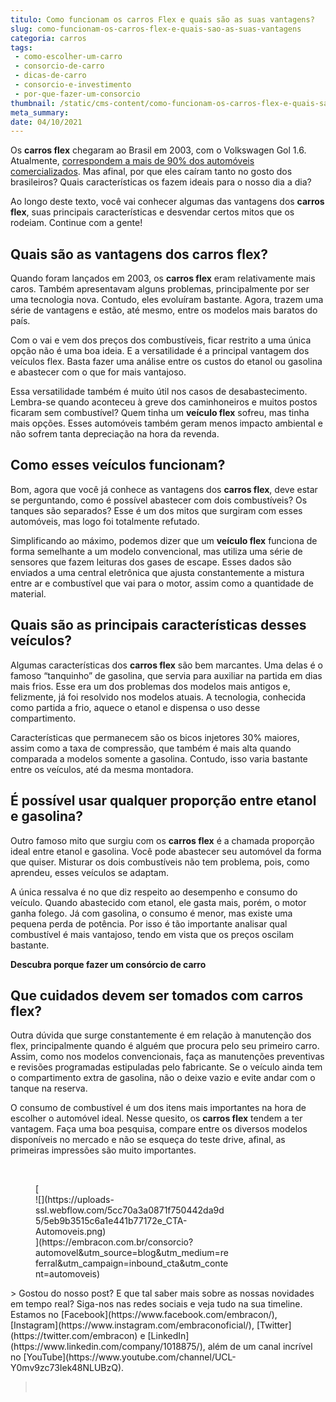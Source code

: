 ```yaml
---
titulo: Como funcionam os carros Flex e quais são as suas vantagens?
slug: como-funcionam-os-carros-flex-e-quais-sao-as-suas-vantagens
categoria: carros
tags:
 - como-escolher-um-carro
 - consorcio-de-carro
 - dicas-de-carro
 - consorcio-e-investimento
 - por-que-fazer-um-consorcio
thumbnail: /static/cms-content/como-funcionam-os-carros-flex-e-quais-sao-as-suas-vantagens.jpeg
meta_summary: 
date: 04/10/2021
---
```

Os **carros flex** chegaram ao Brasil em 2003, com o Volkswagen Gol 1.6. Atualmente, [correspondem a mais de 90% dos automóveis comercializados](http://g1.globo.com/carros/especial-publicitario/shell/mitos-e-verdades-do-combustivel/noticia/2014/09/carro-flex-aceita-mudanca-de-combustivel-em-qualquer-momento.html). Mas afinal, por que eles caíram tanto no gosto dos brasileiros? Quais características os fazem ideais para o nosso dia a dia?

Ao longo deste texto, você vai conhecer algumas das vantagens dos **carros flex**, suas principais características e desvendar certos mitos que os rodeiam. Continue com a gente!

Quais são as vantagens dos carros flex?
---------------------------------------

Quando foram lançados em 2003, os **carros flex** eram relativamente mais caros. Também apresentavam alguns problemas, principalmente por ser uma tecnologia nova. Contudo, eles evoluíram bastante. Agora, trazem uma série de vantagens e estão, até mesmo, entre os modelos mais baratos do país.

Com o vai e vem dos preços dos combustíveis, ficar restrito a uma única opção não é uma boa ideia. E a versatilidade é a principal vantagem dos veículos flex. Basta fazer uma análise entre os custos do etanol ou gasolina e abastecer com o que for mais vantajoso.

Essa versatilidade também é muito útil nos casos de desabastecimento. Lembra-se quando aconteceu à greve dos caminhoneiros e muitos postos ficaram sem combustível? Quem tinha um **veículo flex** sofreu, mas tinha mais opções. Esses automóveis também geram menos impacto ambiental e não sofrem tanta depreciação na hora da revenda.

Como esses veículos funcionam?
------------------------------

Bom, agora que você já conhece as vantagens dos **carros flex**, deve estar se perguntando, como é possível abastecer com dois combustíveis? Os tanques são separados? Esse é um dos mitos que surgiram com esses automóveis, mas logo foi totalmente refutado.

Simplificando ao máximo, podemos dizer que um **veículo flex** funciona de forma semelhante a um modelo convencional, mas utiliza uma série de sensores que fazem leituras dos gases de escape. Esses dados são enviados a uma central eletrônica que ajusta constantemente a mistura entre ar e combustível que vai para o motor, assim como a quantidade de material.

Quais são as principais características desses veículos?
--------------------------------------------------------

Algumas características dos **carros flex** são bem marcantes. Uma delas é o famoso “tanquinho” de gasolina, que servia para auxiliar na partida em dias mais frios. Esse era um dos problemas dos modelos mais antigos e, felizmente, já foi resolvido nos modelos atuais. A tecnologia, conhecida como partida a frio, aquece o etanol e dispensa o uso desse compartimento.

Características que permanecem são os bicos injetores 30% maiores, assim como a taxa de compressão, que também é mais alta quando comparada a modelos somente a gasolina. Contudo, isso varia bastante entre os veículos, até da mesma montadora.

É possível usar qualquer proporção entre etanol e gasolina?
-----------------------------------------------------------

Outro famoso mito que surgiu com os **carros flex** é a chamada proporção ideal entre etanol e gasolina. Você pode abastecer seu automóvel da forma que quiser. Misturar os dois combustíveis não tem problema, pois, como aprendeu, esses veículos se adaptam.

A única ressalva é no que diz respeito ao desempenho e consumo do veículo. Quando abastecido com etanol, ele gasta mais, porém, o motor ganha folego. Já com gasolina, o consumo é menor, mas existe uma pequena perda de potência. Por isso é tão importante analisar qual combustível é mais vantajoso, tendo em vista que os preços oscilam bastante.

‍**Descubra porque fazer um consórcio de carro**

Que cuidados devem ser tomados com carros flex?
-----------------------------------------------

Outra dúvida que surge constantemente é em relação à manutenção dos flex, principalmente quando é alguém que procura pelo seu primeiro carro. Assim, como nos modelos convencionais, faça as manutenções preventivas e revisões programadas estipuladas pelo fabricante. Se o veículo ainda tem o compartimento extra de gasolina, não o deixe vazio e evite andar com o tanque na reserva.

O consumo de combustível é um dos itens mais importantes na hora de escolher o automóvel ideal. Nesse quesito, os **carros flex** tendem a ter vantagem. Faça uma boa pesquisa, compare entre os diversos modelos disponíveis no mercado e não se esqueça do teste drive, afinal, as primeiras impressões são muito importantes.

‍

<figure class="w-richtext-figure-type-image w-richtext-align-center" style="max-width:310px">[<div>![](https://uploads-ssl.webflow.com/5cc70a3a0871f750442da9d5/5eb9b3515c6a1e441b77172e_CTA-Automoveis.png)</div>](https://embracon.com.br/consorcio?automovel&utm_source=blog&utm_medium=referral&utm_campaign=inbound_cta&utm_content=automoveis)</figure>> Gostou do nosso post? E que tal saber mais sobre as nossas novidades em tempo real? Siga-nos nas redes sociais e veja tudo na sua timeline. Estamos no [Facebook](https://www.facebook.com/embracon/), [Instagram](https://www.instagram.com/embraconoficial/), [Twitter](https://twitter.com/embracon) e [LinkedIn](https://www.linkedin.com/company/1018875/), além de um canal incrível no [YouTube](https://www.youtube.com/channel/UCL-Y0mv9zc73Iek48NLUBzQ).

> ‍
